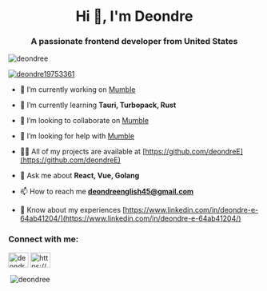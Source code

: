 <h1 align="center">Hi 👋, I'm Deondre</h1>
<h3 align="center">A passionate frontend developer from United States</h3>

<p align="left"> <img src="https://komarev.com/ghpvc/?username=deondree&label=Profile%20views&color=0e75b6&style=flat" alt="deondree" /> </p>

<p align="left"> <a href="https://twitter.com/deondre19753361" target="blank"><img src="https://img.shields.io/twitter/follow/deondre19753361?logo=twitter&style=for-the-badge" alt="deondre19753361" /></a> </p>

- 🔭 I’m currently working on [Mumble](https://github.com/Mumble-Tech/Mumble)

- 🌱 I’m currently learning **Tauri, Turbopack, Rust**

- 👯 I’m looking to collaborate on [Mumble](https://github.com/Mumble-Tech/Mumble)

- 🤝 I’m looking for help with [Mumble](https://github.com/Mumble-Tech/Mumble)

- 👨‍💻 All of my projects are available at [https://github.com/deondreE](https://github.com/deondreE)

- 💬 Ask me about **React, Vue, Golang**

- 📫 How to reach me **deondreenglish45@gmail.com**

- 📄 Know about my experiences [https://www.linkedin.com/in/deondre-e-64ab41204/](https://www.linkedin.com/in/deondre-e-64ab41204/)

<h3 align="left">Connect with me:</h3>
<p align="left">
<a href="https://twitter.com/deondre19753361" target="blank"><img align="center" src="https://raw.githubusercontent.com/rahuldkjain/github-profile-readme-generator/master/src/images/icons/Social/twitter.svg" alt="deondre19753361" height="30" width="40" /></a>
<a href="https://linkedin.com/in/https://www.linkedin.com/in/deondre-e-64ab41204/" target="blank"><img align="center" src="https://raw.githubusercontent.com/rahuldkjain/github-profile-readme-generator/master/src/images/icons/Social/linked-in-alt.svg" alt="https://www.linkedin.com/in/deondre-e-64ab41204/" height="30" width="40" /></a>
</p>

<p>&nbsp;<img align="center" src="https://github-readme-stats.vercel.app/api?username=deondree&show_icons=true&locale=en" alt="deondree" /></p>
